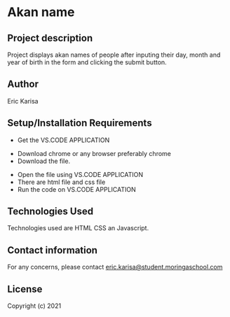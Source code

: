 # Akan name
## Project description
Project displays akan names of people after inputing their day, month and year of birth in the form and clicking the submit button.
## Author
Eric Karisa
## Setup/Installation Requirements
+ Get the VS.CODE APPLICATION
- Download chrome or any browser preferably chrome
- Download the file.
+ Open the file using VS.CODE APPLICATION
+ There are html file and css file
+ Run the code on VS.CODE APPLICATION
## Technologies Used
Technologies used are HTML CSS an Javascript.
## Contact information
For any concerns, please contact eric.karisa@student.moringaschool.com
## License
Copyright (c) 2021

